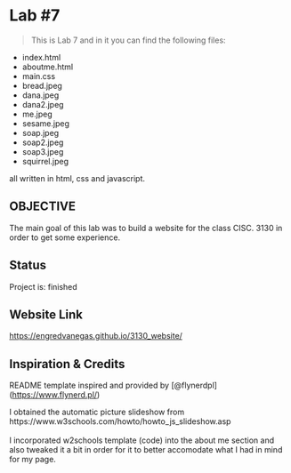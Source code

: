 # Lab #7
> This is Lab 7 and in it you can find the following files:
- index.html
- aboutme.html
- main.css
- bread.jpeg
- dana.jpeg
- dana2.jpeg
- me.jpeg
- sesame.jpeg
- soap.jpeg
- soap2.jpeg
- soap3.jpeg
- squirrel.jpeg

<p>all written in html, css and javascript.</p>

## OBJECTIVE
The main goal of this lab was to build a website for the class CISC. 3130 in 
order to get some experience.

## Status
Project is: finished

## Website Link
https://engredvanegas.github.io/3130_website/

## Inspiration & Credits
README template inspired and provided by [@flynerdpl] (https://www.flynerd.pl/)

<p>I obtained the automatic picture slideshow from 
https://www.w3schools.com/howto/howto_js_slideshow.asp <br>
<br> I incorporated w2schools template (code) into the about me section and also
tweaked it a bit in order for it to better accomodate what I had in mind for
my page. </p>